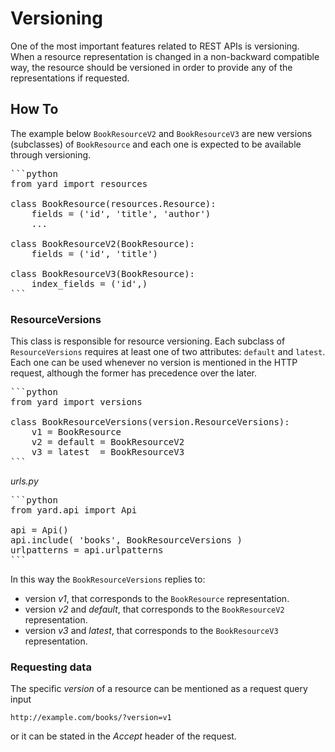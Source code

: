 # Versioning

One of the most important features related to REST APIs is versioning. When a resource representation is changed in a non-backward compatible way, the resource should be versioned in order to provide any of the representations if requested.


## How To

The example below `BookResourceV2` and `BookResourceV3` are new versions (subclasses) of `BookResource` and each one is expected to be available through versioning.

<pre>
```python
from yard import resources

class BookResource(resources.Resource):
    fields = ('id', 'title', 'author')
    ...

class BookResourceV2(BookResource):
    fields = ('id', 'title')
    
class BookResourceV3(BookResource):
    index_fields = ('id',)
```    
</pre>


### ResourceVersions

This class is responsible for resource versioning. Each subclass of `ResourceVersions` requires at least one of two attributes: `default` and `latest`. Each one can be used whenever no version is mentioned in the HTTP request, although the former has precedence over the later.

<pre>
```python
from yard import versions

class BookResourceVersions(version.ResourceVersions):
    v1 = BookResource
    v2 = default = BookResourceV2
    v3 = latest  = BookResourceV3
```    
</pre>

*urls.py*
<pre>
```python
from yard.api import Api

api = Api()
api.include( 'books', BookResourceVersions )
urlpatterns = api.urlpatterns
```
</pre>

In this way the `BookResourceVersions` replies to:

- version *v1*, that corresponds to the `BookResource` representation.
- version *v2* and *default*, that corresponds to the `BookResourceV2` representation.
- version *v3* and *latest*, that corresponds to the `BookResourceV3` representation.


### Requesting data

The specific *version* of a resource can be mentioned as a request query input

    http://example.com/books/?version=v1

or it can be stated in the *Accept* header of the request.
